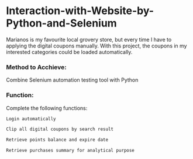 # Interaction-with-Website-by-Python-and-Selenium
Marianos is my favourite local grovery store, but every time I have to applying the digital coupons manually. With this project, the coupons in my interested categories could be loaded automatically.

### Method to Acchieve:
Combine Selenium automation testing tool with Python 


### Function:
Complete the following functions:
```css
Login automatically

Clip all digital coupons by search result

Retrieve points balance and expire date

Retrieve purchases summary for analytical purpose
```
